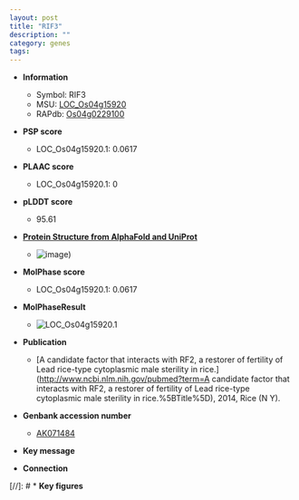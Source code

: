 ```yaml
---
layout: post
title: "RIF3"
description: ""
category: genes
tags: 
---
```


* **Information**  
    + Symbol: RIF3  
    + MSU: [LOC_Os04g15920](http://rice.plantbiology.msu.edu/cgi-bin/ORF_infopage.cgi?orf=LOC_Os04g15920)  
    + RAPdb: [Os04g0229100](http://rapdb.dna.affrc.go.jp/viewer/gbrowse_details/irgsp1?name=Os04g0229100)  

* **PSP score**  
    + LOC_Os04g15920.1: 0.0617 

* **PLAAC score**  
    + LOC_Os04g15920.1: 0 

* **pLDDT score**
    + 95.61

* **[Protein Structure from AlphaFold and UniProt](https://www.uniprot.org/uniprotkb/Q7XWU3/entry#structure)**
    + ![image](https://ricepsp.github.io/images/Q7/AF-Q7XWU3-F1.png))

* **MolPhase score**
    + LOC_Os04g15920.1: 0.0617

* **MolPhaseResult**
    + ![LOC_Os04g15920.1](https://ricepsp.github.io/pictures/LOC_Os04g/LOC_Os04g15920.1.png)

* **Publication**  
    + [A candidate factor that interacts with RF2, a restorer of fertility of Lead rice-type cytoplasmic male sterility in rice.](http://www.ncbi.nlm.nih.gov/pubmed?term=A candidate factor that interacts with RF2, a restorer of fertility of Lead rice-type cytoplasmic male sterility in rice.%5BTitle%5D), 2014, Rice (N Y).

* **Genbank accession number**  
    + [AK071484](http://www.ncbi.nlm.nih.gov/nuccore/AK071484)

* **Key message**  

* **Connection**  

[//]: # * **Key figures**  


